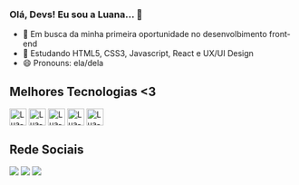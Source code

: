 ### Olá, Devs! Eu sou a Luana... 👋

- 🔭 Em busca da minha primeira oportunidade no desenvolbimento front-end
- 🌱 Estudando HTML5, CSS3, Javascript, React e UX/UI Design
- 😄 Pronouns: ela/dela


## Melhores Tecnologias <3
<div style="display: inline_block">
  <img align="center" alt="Lua-HTML" height="30" widht="40"       
    src="https://cdn.jsdelivr.net/gh/devicons/devicon/icons/html5/html5-original.svg" />
  <img align="center" alt="Lua-HTML" height="30" widht="40" 
    src="https://cdn.jsdelivr.net/gh/devicons/devicon/icons/css3/css3-original.svg" />
  <img align="center" alt="Lua-HTML" height="30" widht="40" 
    src="https://cdn.jsdelivr.net/gh/devicons/devicon/icons/javascript/javascript-original.svg" />
  <img align="center" alt="Lua-HTML" height="30" widht="40" 
    src="https://cdn.jsdelivr.net/gh/devicons/devicon/icons/react/react-original.svg" />
   <img align="center" alt="Lua-HTML" height="30" widht="40" 
    src="https://cdn.jsdelivr.net/gh/devicons/devicon/icons/figma/figma-original.svg" />
</div>

## Rede Sociais
<div>
  <a href="www.gmail.com/luasiq" target="blank"> <img src="https://img.shields.io/badge/Gmail-D14836?style=for-the-badge&logo=gmail&logoColor=white" target="blank"></a>
  <a href="www.gmail.com/luasiq" target="blank"> <img src="https://img.shields.io/badge/LinkedIn-0077B5?style=for-the-badge&logo=linkedin&logoColor=white" target="blank"></a>
  <a href="www.gmail.com/luasiq" target="blank"> <img src="https://img.shields.io/badge/Instagram-E4405F?style=for-the-badge&logo=instagram&logoColor=white" target="blank"></a>


  
</div>
